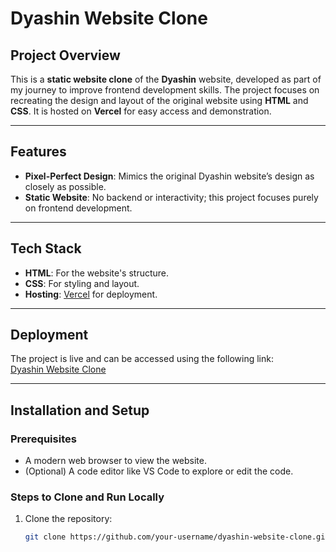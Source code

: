 # Dyashin Website Clone  

## Project Overview  
This is a **static website clone** of the **Dyashin** website, developed as part of my journey to improve frontend development skills. The project focuses on recreating the design and layout of the original website using **HTML** and **CSS**. It is hosted on **Vercel** for easy access and demonstration.  

---

## Features    
- **Pixel-Perfect Design**: Mimics the original Dyashin website’s design as closely as possible.  
- **Static Website**: No backend or interactivity; this project focuses purely on frontend development.  

---

## Tech Stack  
- **HTML**: For the website's structure.  
- **CSS**: For styling and layout.  
- **Hosting**: [Vercel](https://vercel.com/) for deployment.  

---

## Deployment  
The project is live and can be accessed using the following link:  
[Dyashin Website Clone](https://dyashin-clone.vercel.app/)  

---

## Installation and Setup  

### Prerequisites  
- A modern web browser to view the website.  
- (Optional) A code editor like VS Code to explore or edit the code.  

### Steps to Clone and Run Locally  
1. Clone the repository:  
   ```bash  
   git clone https://github.com/your-username/dyashin-website-clone.git  

